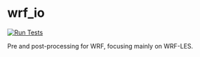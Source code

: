 # wrf_io

[![Run Tests](https://github.com/StormMata/wrf_io/actions/workflows/tests.yml/badge.svg)](https://github.com/StormMata/wrf_io/actions/workflows/tests.yml)

Pre and post-processing for WRF, focusing mainly on WRF-LES.
